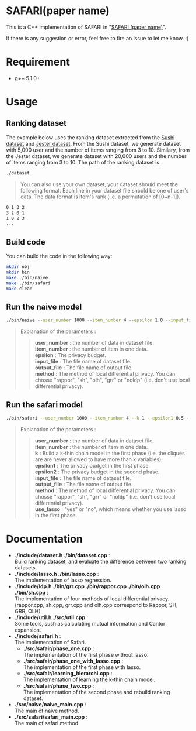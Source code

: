 # SAFARI(paper name)

This is a C++ implementation of SAFARI in "[SAFARI (paper name)](https://github.com/cheng-lab-at-bupt/SAFARI/tree/master/include)". 

If there is any suggestion or error, feel free to fire an issue to let me know. :)

# Requirement
- g++  5.1.0+

# Usage


## Ranking dataset

The example below uses the ranking dataset extracted from the [Sushi dataset](http://www.kamishima.net/sushi/) and [Jester dataset](http://goldberg.berkeley.edu/jester-data/). From the Sushi dataset, we generate dataset with 5,000 user and the number of items ranging from 3 to 10. Similary, from the Jester dataset, we generate dataset with 20,000 users and the number of items ranging from 3 to 10. The path of the ranking dataset is:
```bash
./dataset
```

> You can also use your own dataset, your  dataset should meet the following format. Each line in your dataset file should be one of user's data. The data format is item's rank (i.e. a permutation of [0~n-1]).
```bash
0 1 3 2
3 2 0 1
1 0 2 3
...
```

## Build code
You can build the code in the following way:
```bash
mkdir obj
mkdir bin
make ./bin/naive 
make ./bin/safari 
make clean
```


## Run the naive model
```bash
./bin/naive --user_number 1000 --item_number 4 --epsilon 1.0 --input_file ./demo_dataset.txt --output_file out.txt --method rappor
```
> Explanation of the parameters :  
>> **user_number** : the number of data in dataset file.  
>> **item_number** : the number of item in one data.  
>> **epsilon** : The privacy budget.  
>> **input_file** : The file name of dataset file.  
>> **output_file** : The file name of output file.  
>> **method** : The method of local differential privacy. You can chosse "rappor", "sh", "olh", "grr" or "noldp" (i.e. don't use local differential privacy).

## Run the safari model
```bash
./bin/safari --user_number 1000 --item_number 4 --k 1 --epsilon1 0.5 --epsilon2 0.5 --input_file ./demo_dataset.txt --output_file out.txt --method rappor --use_lasso yes
```
> Explanation of the parameters :  
>> **user_number** : the number of data in dataset file.  
>> **item_number** : the number of item in one data.  
>> **k** : Build a k-thin chain model in the first phase (i.e. the cliques are are never allowed to have more than k variables).   
>> **epsilon1** : The privacy budget in the first phase.  
>> **epsilon2** : The privacy budget in the second phase.  
>> **input_file** : The file name of dataset file.  
>> **output_file** : The file name of output file.  
>> **method** : The method of local differential privacy. You can chosse "rappor", "sh", "grr" or "noldp" (i.e. don't use local differential privacy).  
>> __use_lasso__ : "yes" or "no", which means whether you use lasso in the first phase.

# Documentation
- **./include/dataset.h ./bin/dataset.cpp** :  
    Build ranking dataset, and evaluate the difference between two ranking datasets.
- **./include/lasso.h ./bin/lasso.cpp** :  
    The implementation of lasso regression.
- **./include/ldp.h ./bin/grr.cpp ./bin/rappor.cpp ./bin/olh.cpp ./bin/sh.cpp** :  
    The implementation of four methods of local differential privacy. (rappor.cpp, sh.cpp, grr.cpp and olh.cpp correspond to Rappor, SH, GRR, OLH)
- **./include/util.h ./src/util.cpp** :  
    Some tools, sush as calculating mutual information and Cantor expansion.
- **./include/safari.h** :  
    The implementation of Safari. 
    - **./src/safair/phase_one.cpp** :  
        The implementation of the first phase without lasso. 
    - **./src/safair/phase_one_with_lasso.cpp** :  
        The implementation of the first phase with lasso. 
    - **./src/safair/learning_hierarchi.cpp** :  
        The implementation of learning the k-thin chain model.
    - **./src/safair/phase_two.cpp** :  
        The implementation of the second phase and rebuild ranking dataset. 
- **./src/naive/naive_main.cpp** :  
    The main of naive method.
- **./src/safari/safari_main.cpp** :  
    The main of safari method.




